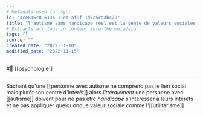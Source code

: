 ```yaml
---
# Metadata used for sync
id: "4ce815c0-6136-11ed-af9f-1d6c5ca4b479"
title: "l'autisme sans handicape réel est la vente de valeurs sociales pour de l'intérêt"
# Extracts all tags in content into the metadata
tags: []
source: ""
created_date: "2022-11-10"
modified_date: "2022-11-15"
---
```

#🌱   [[psychologie]]

---
Sachant qu'une [[personne avec autisme ne comprend pas le lien social mais plutôt son centre d'intérêt]] alors *littéralement* une personne avec [[autisme]] doivent pour ne pas être *handicapé* s'intéresser à leurs intérêts et ne pas appliquer quelquonque valeur sociale comme l'[[utilitarisme]]